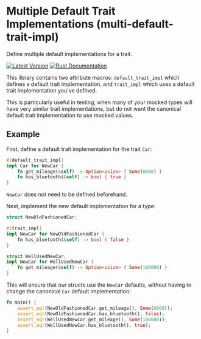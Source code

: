 # Multiple Default Trait Implementations (multi-default-trait-impl)

Define multiple default implementations for a trait.

[![Latest Version](https://img.shields.io/crates/v/multi-default-trait-impl.svg)](https://crates.io/crates/multi-default-trait-impl)
[![Rust Documentation](https://img.shields.io/badge/api-rustdoc-blue.svg)](https://docs.rs/multi-default-trait-impl)

This library contains two attribute macros: `default_trait_impl` which defines a default trait
implementation, and `trait_impl` which uses a default trait implementation you've defined.

This is particularly useful in testing, when many of your mocked types will have very similar
trait implementations, but do not want the canonical default trait implementation to use mocked
values.

## Example

First, define a default trait implementation for the trait `Car`:

```rust
#[default_trait_impl]
impl Car for NewCar {
    fn get_mileage(&self) -> Option<usize> { Some(6000) }
    fn has_bluetooth(&self) -> bool { true }
}
```

`NewCar` does not need to be defined beforehand.

Next, implement the new default implementation for a type:

```rust
struct NewOldFashionedCar;

#[trait_impl]
impl NewCar for NewOldFashionedCar {
    fn has_bluetooth(&self) -> bool { false }
}

struct WellUsedNewCar;
impl NewCar for WellUsedNewCar {
    fn get_mileage(&self) -> Option<usize> { Some(100000) }
}
```

This will ensure that our structs use the `NewCar` defaults, without having to change the
canonical `Car` default implementation:

```rust
fn main() {
    assert_eq!(NewOldFashionedCar.get_mileage(), Some(6000));
    assert_eq!(NewOldFashionedCar.has_bluetooth(), false);
    assert_eq!(WellUsedNewCar.get_mileage(), Some(100000));
    assert_eq!(WellUsedNewCar.has_bluetooth(), true);
}
```


